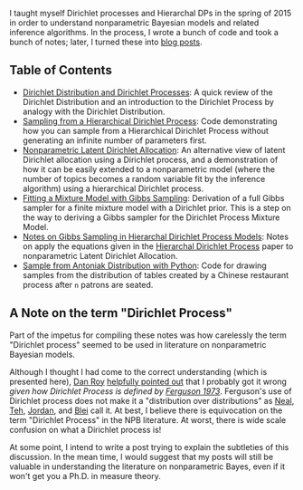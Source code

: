 I taught myself Dirichlet processes and Hierarchal DPs in the spring of 2015 in order to understand nonparametric Bayesian models and related inference algorithms. In the process, I wrote a bunch of code and took a bunch of notes; later, I turned these into [blog posts](http://stiglerdiet.com/category/nonparametric-bayes.html).

## Table of Contents

* [Dirichlet Distribution and Dirichlet Processes](https://github.com/tdhopper/notes-on-dirichlet-processes/blob/master/2015-07-28-dirichlet-distribution-dirichlet-process.ipynb): A quick review of the Dirichlet Distribution and an introduction to the Dirichlet Process by analogy with the Dirichlet Distribution.
* [Sampling from a Hierarchical Dirichlet Process](https://github.com/tdhopper/notes-on-dirichlet-processes/blob/master/2015-07-30-sampling-from-a-hierarchical-dirichlet-process.ipynb): Code demonstrating how you can sample from a Hierarchical Dirichlet Process without generating an infinite number of parameters first.
* [Nonparametric Latent Dirichlet Allocation](https://github.com/tdhopper/notes-on-dirichlet-processes/blob/master/2015-08-03-nonparametric-latent-dirichlet-allocation.ipynb): An alternative view of latent Dirichlet allocation using a Dirichlet process, and a demonstration of how it can be easily extended to a nonparametric model (where the number of topics becomes a random variable fit by the inference algorithm) using a hierarchical Dirichlet process.
* [Fitting a Mixture Model with Gibbs Sampling](https://github.com/tdhopper/notes-on-dirichlet-processes/blob/master/2015-09-02-fitting-a-mixture-model.ipynb): Derivation of a full Gibbs sampler for a finite mixture model with a Dirichlet prior. This is a step on the way to deriving a Gibbs sampler for the Dirichlet Process Mixture Model.
* [Notes on Gibbs Sampling in Hierarchal Dirichlet Process Models](http://stiglerdiet.com/blog/2015/Sep/11/notes-on-gibbs-sampling-in-hierarchal-dirichlet-process-models/): Notes on apply the equations given in the [Hierarchal Dirichlet Process](http://www.cs.berkeley.edu/~jordan/papers/hdp.pdf) paper to nonparametric Latent Dirichlet Allocation. 
* [Sample from Antoniak Distribution with Python](https://gist.github.com/tdhopper/80dbf2582e12ab5d08e1): Code for drawing samples from the distribution of tables created by a Chinese restaurant process after `n` patrons are seated.

## A Note on the term "Dirichlet Process"

Part of the impetus for compiling these notes was how carelessly the term "Dirichlet process" seemed to be used in literature on nonparametric Bayesian models.

Although I thought I had come to the correct understanding (which is presented here), [Dan Roy](https://twitter.com/roydanroy) [helpfully pointed out](http://danroy.org/marginalia/Nomenclature_for_stochastic_processes_and_Bayesian_nonparametric_statistics) that I probably got it wrong _given how Dirichlet Process is defined by [Ferguson 1973](http://www.cs.berkeley.edu/~jordan/courses/281B-spring04/readings/ferguson.pdf)_. Ferguson's use of Dirichlet process does not make it a "distribution over distributions" as [Neal](http://www.stat.columbia.edu/npbayes/papers/neal_sampling.pdf), [Teh](http://www.stats.ox.ac.uk/~teh/research/npbayes/Teh2010a.pdf), [Jordan](http://www.cs.berkeley.edu/~jordan/courses/281B-spring04/lectures/dp1.pdf), and [Blei](http://web.mit.edu/sjgershm/www/GershmanBlei12.pdf) call it. At best, I believe there is equivocation on the term "Dirichlet Process" in the NPB literature. At worst, there is wide scale confusion on what a Dirichlet process is!

At some point, I intend to write a post trying to explain the subtleties of this discussion. In the mean time, I would suggest that my posts will still be valuable in understanding the literature on nonparametric Bayes, even if it won't get you a Ph.D. in measure theory.
